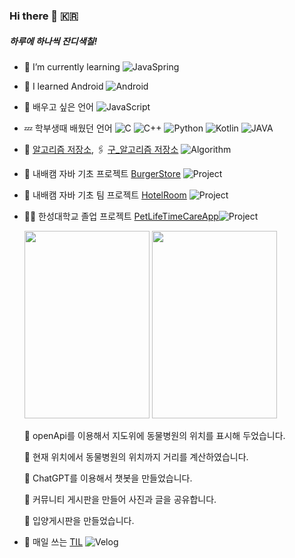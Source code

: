 ### Hi there 👋 🇰🇷
##### 하루에 하나씩 잔디색칠!
- 🌱 I’m currently learning   ![JavaSpring](https://img.shields.io/badge/-JavaSpring-black?logo=spring)
- 🔰 I learned Android ![Android](https://img.shields.io/badge/-Android-green?logo=android)
- 🐤 배우고 싶은 언어 ![JavaScript](https://img.shields.io/badge/-Javascript-yellow?logo=Javascript)
- 💤 학부생때 배웠던 언어 ![C](https://img.shields.io/badge/-C-blue?logo=C) ![C++](https://img.shields.io/badge/-C++-blue?logo=C) ![Python](https://img.shields.io/badge/-Python-white?logo=Python) ![Kotlin](https://img.shields.io/badge/-Kotlin-violet?logo=Kotlin) ![JAVA](https://img.shields.io/badge/-Java-red?logo=intellijidea)
- 🔗 [알고리즘 저장소](https://github.com/Mcgeolypazun/Java-Algorithms), 🖇 [구_알고리즘 저장소](https://github.com/Mcgeolypazun/Algorithm-repository) ![Algorithm](https://img.shields.io/badge/-Algorithm-grey?logo=Algorithm)

- 🔰 내배캠 자바 기초 프로젝트 [BurgerStore](https://github.com/Mcgeolypazun/individual-assignment) ![Project](https://img.shields.io/badge/-Project-grey?logo=Project)
- 🔰 내배캠 자바 기초 팀 프로젝트 [HotelRoom](https://github.com/Mcgeolypazun/HotelProject) ![Project](https://img.shields.io/badge/-Project-turquoise?logo=CodeProject)
- 🐶🌳 한성대학교 졸업 프로젝트 [PetLifeTimeCareApp](https://github.com/hansungcapstonedesignteam/pet_lifecycle_app.android)![Project](https://img.shields.io/badge/-Project-turquoise?logo=CodeProject)

  <img src="https://github.com/Mcgeolypazun/Mcgeolypazun/assets/79851594/f5e41b98-7e0e-4ff4-9a9f-de67ba9f86d9" width=200 height=300>   <img src="https://github.com/Mcgeolypazun/Mcgeolypazun/assets/79851594/672c182e-289c-4f79-bd21-9e31304c929f" width=200 height=300>
  
  🔘 openApi를 이용해서 지도위에 동물병원의 위치를 표시해 두었습니다.
  
  🔘 현재 위치에서 동물병원의 위치까지 거리를 계산하였습니다.
  
  🔘 ChatGPT를 이용해서 챗봇을 만들었습니다.
  
  🔘 커뮤니티 게시판을 만들어 사진과 글을 공유합니다.
  
  🔘 입양게시판을 만들었습니다. 

- 📗 매일 쓰는 [TIL](https://velog.io/@tarantula) ![Velog](https://img.shields.io/badge/-velog-white?logo=Velog)
<!--
**Mcgeolypazun/Mcgeolypazun** is a ✨ _special_ ✨ repository because its `README.md` (this file) appears on your GitHub profile.

Here are some ideas to get you started:

- 🔭 I’m currently working on ...
- 🌱 I’m currently learning ...
- 👯 I’m looking to collaborate on ...
- 🤔 I’m looking for help with ...
- 💬 Ask me about ...
- 📫 How to reach me: ...
- 😄 Pronouns: ...
- ⚡ Fun fact: ...
-->

